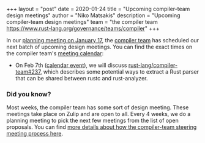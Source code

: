 +++
layout = "post"
date = 2020-01-24
title = "Upcoming compiler-team design meetings"
author = "Niko Matsakis"
description = "Upcoming compiler-team design meetings"
team = "the compiler team <https://www.rust-lang.org/governance/teams/compiler>"
+++

In our [planning meeting on January 17], the [compiler team] has scheduled our
next batch of upcoming design meetings. You can find the exact times
on the compiler team's [meeting calendar]:

* On Feb 7th ([calendar event][ce1]), we will discuss
  [rust-lang/compiler-team#237], which describes some potential ways
  to extract a Rust parser that can be shared between rustc and
  rust-analyzer.

[rust-analyzer]: https://github.com/rust-analyzer/rust-analyzer/
[ce1]: https://calendar.google.com/event?action=TEMPLATE&tmeid=Mmk4NmZqaWVtcHVmZDRmanZob3ZrMXJ1N28gNnU1cnJ0Y2U2bHJ0djA3cGZpM2RhbWdqdXNAZw&tmsrc=6u5rrtce6lrtv07pfi3damgjus%40group.calendar.google.com
[rust-lang/compiler-team#237]: https://github.com/rust-lang/compiler-team/issues/237

### Did you know?

Most weeks, the compiler team has some sort of design meeting. These
meetings take place on Zulip and are open to all. Every 4 weeks, we do
a planning meeting to pick the next few meetings from the list of open
proposals. You can find [more details about how the compiler-team
steering meeting process here][details].

[details]: https://rust-lang.github.io/compiler-team/about/steering-meeting/
[meeting calendar]: https://rust-lang.github.io/compiler-team/#meeting-calendar
[planning meeting on January 17]: https://rust-lang.zulipchat.com/#narrow/stream/131828-t-compiler/topic/planning.20meeting.202019.2E01.2E17
[compiler team]: https://www.rust-lang.org/governance/teams/compiler
